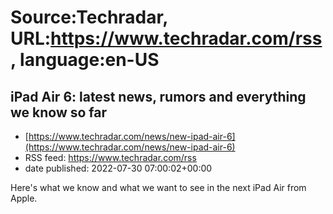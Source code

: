 # Source:Techradar, URL:https://www.techradar.com/rss, language:en-US

## iPad Air 6: latest news, rumors and everything we know so far
 - [https://www.techradar.com/news/new-ipad-air-6](https://www.techradar.com/news/new-ipad-air-6)
 - RSS feed: https://www.techradar.com/rss
 - date published: 2022-07-30 07:00:02+00:00

Here's what we know and what we want to see in the next iPad Air from Apple.

